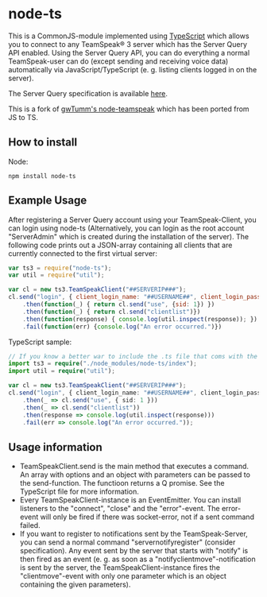node-ts
==============

This is a CommonJS-module implemented using [TypeScript](http://typescriptlang.org) which allows you to connect to any TeamSpeak® 3 server which has the Server Query API enabled. Using the Server Query API, you can do everything a normal TeamSpeak-user can do (except sending and receiving voice data) automatically via JavaScript/TypeScript (e. g. listing clients logged in on the server).

The Server Query specification is available [here](http://media.teamspeak.com/ts3_literature/TeamSpeak%203%20Server%20Query%20Manual.pdf).

This is a fork of [gwTumm's node-teamspeak](https://github.com/gwTumm/node-teamspeak) which has been ported from JS to TS.

How to install
---------------

Node:

	npm install node-ts
	
Example Usage
----------------

After registering a Server Query account using your TeamSpeak-Client, you
can login using node-ts (Alternatively, you can login as the root
account "ServerAdmin" which is created during the installation of the 
server). The following code prints out a JSON-array containing all
 clients that are currently connected to the first virtual server:

```JavaScript
var ts3 = require("node-ts");
var util = require("util");

var cl = new ts3.TeamSpeakClient("##SERVERIP###");
cl.send("login", { client_login_name: "##USERNAME##", client_login_password: "##PASSWORD##" })
	.then(function(_) { return cl.send("use", {sid: 1}) })
	.then(function(_) { return cl.send("clientlist")})
	.then(function(response) { console.log(util.inspect(response)); })
	.fail(function(err) {console.log("An error occurred.")})
```

TypeScript sample:

```TypeScript
// If you know a better war to include the .ts file that coms with the npm package, let me know.
import ts3 = require("./node_modules/node-ts/index");
import util = require("util");

var cl = new ts3.TeamSpeakClient("##SERVERIP###");
cl.send("login", { client_login_name: "##USERNAME##", client_login_password: "##PASSWORD##" })
	.then(_ => cl.send("use", { sid: 1 }))
	.then(_ => cl.send("clientlist"))
	.then(response => console.log(util.inspect(response)))
	.fail(err => console.log("An error occurred."));
```

Usage information
-----------------

* TeamSpeakClient.send is the main method that executes a command. An array
with options and an object with parameters can be passed to the send-function.
The functioon returns a Q promise. See the TypeScript file for more information.
* Every TeamSpeakClient-instance is an EventEmitter. You can install
listeners to the "connect", "close" and the "error"-event. The error-event
will only be fired if there was socket-error, not if a sent command failed.
* If you want to register to notifications sent by the TeamSpeak-Server,
you can send a normal command "servernotifyregister" (consider specification).
Any event sent by the server that starts with "notify" is then fired as
an event (e. g. as soon as a "notifyclientmove"-notification is sent by the server,
the TeamSpeakClient-instance fires the "clientmove"-event with only
one parameter which is an object containing the given parameters). 
